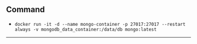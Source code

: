 ## Command
- `docker run -it -d --name mongo-container -p 27017:27017 --restart always -v mongodb_data_container:/data/db mongo:latest`
---